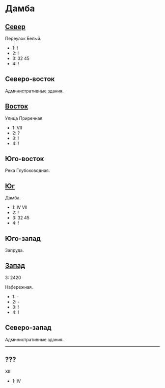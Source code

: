 # Дамба

## [Север](./500100.md)

Переулок Белый.

* 1:    !
* 2:    !
* 3:    32  45
* 4:    !

## Северо-восток

Административные здания.

## [Восток](./520110.md)

Улица Приречная.

* 1:    VII
* 2:    ?
* 3:    !
* 4:    !

## Юго-восток

Река Глубоководная.

## [Юг](./500120.md)

Дамба.

* 1:    IV  VII
* 2:    !
* 3:    32  45
* 4:    !

## Юго-запад

Запруда.

## [Запад](./490110/md)

З:  2420

Набережная.

* 1:    -
* 2:    -
* 3:    !
* 4:    !

## Северо-запад

Административные здания.

----

## ???

XII

* 1:    IV
